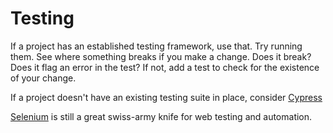 # Testing

If a project has an established testing framework, use that. Try running them. See where something breaks if you make a change. Does it break? Does it flag an error in the test? If not, add a test to check for the existence of your change. 

If a project doesn't have an existing testing suite in place, consider [Cypress](cypress.md)

[Selenium](selenium.md) is still a great swiss-army knife for web testing and automation. 

